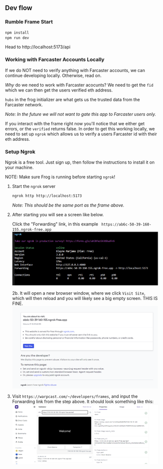 ## Dev flow

### Rumble Frame Start
```bash
npm install
npm run dev
```

Head to http://localhost:5173/api

### Working with Farcaster Accounts Locally

If we do NOT need to verify anything with Farcaster accounts, we can continue developing locally. Otherwise, read on.

_Why_ do we need to work with Farcaster acocunts? We need to get the `fid` which we can then get the users verified eth address.

`hubs` in the frog initializer are what gets us the trusted data from the Farcaster network.

_Note: In the future we will not want to gate this app to Farcaster users only._

If you interact with the frame right now you'll notice that we either get errors, or the `verified` returns false.
In order to get this working locally, we need to set up `ngrok` which allows us to verify a users Farcaster id with their eth address.

### Setup Ngrok

Ngrok is a free tool. Just sign up, then follow the instructions to install it on your machine.

NOTE: Make sure Frog is running before starting `ngrok`!

1. Start the `ngrok` server

    ```bash
    ngrok http http://localhost:5173
    ```
    _Note: This should be the same port as the frame above._

2. After starting you will see a screen like below. 
    
    Click the "Forwarding" link, in this example ` https://ab6c-50-39-160-155.ngrok-free.app`
    ![Ngrok Example1](docs/images/ngrok1.png)

    2b. It will open a new browser window, where we click `Visit Site`, which will then reload and you will likely see a big empty screen. THIS IS FINE.
    ![Ngrok Example2](docs/images/ngrok2.png)

3. Visit `https://warpcast.com/~/developers/frames`, and input the Forwarding link from the step above. It should look something like this:
    ![Ngrok Example3](docs/images/ngrok3.png)